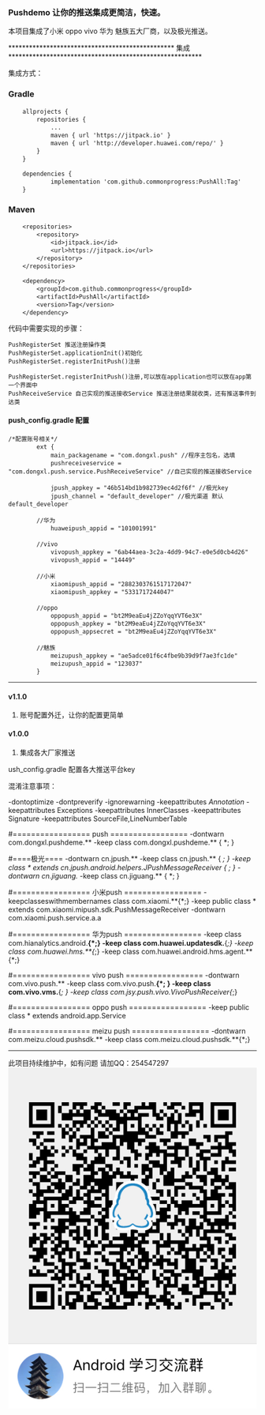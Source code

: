 ###  Pushdemo 让你的推送集成更简洁，快速。

本项目集成了小米 oppo vivo 华为 魅族五大厂商，以及极光推送。

************************************************ 集成 ********************************************************

集成方式：

### Gradle

```
 	allprojects {
		repositories {
			...
			maven { url 'https://jitpack.io' }
			maven { url 'http://developer.huawei.com/repo/' }
		}
	}

```

```
	dependencies {
	        implementation 'com.github.commonprogress:PushAll:Tag'
	}

```
### Maven

```
	<repositories>
		<repository>
		    <id>jitpack.io</id>
		    <url>https://jitpack.io</url>
		</repository>
	</repositories>

```

```
	<dependency>
	    <groupId>com.github.commonprogress</groupId>
	    <artifactId>PushAll</artifactId>
	    <version>Tag</version>
	</dependency>

```

代码中需要实现的步骤：

```
PushRegisterSet 推送注册操作类
PushRegisterSet.applicationInit()初始化
PushRegisterSet.registerInitPush()注册

```

```
PushRegisterSet.registerInitPush()注册,可以放在application也可以放在app第一个界面中
PushReceiveService 自己实现的推送接收Service 推送注册结果就收类，还有推送事件到达类
```

#### push_config.gradle 配置
```
/*配置账号相关*/
        ext {
            main_packagename = "com.dongxl.push" //程序主包名，选填
            pushreceiveservice = "com.dongxl.push.service.PushReceiveService" //自己实现的推送接收Service 
        
            jpush_appkey = "46b514bd1b982739ec4d2f6f" //极光key 
            jpush_channel = "default_developer" //极光渠道 默认default_developer
        
        //华为
            huaweipush_appid = "101001991"
        
        //vivo
            vivopush_appkey = "6ab44aea-3c2a-4dd9-94c7-e0e5d0cb4d26"
            vivopush_appid = "14449"
        
        //小米
            xiaomipush_appid = "2882303761517172047"
            xiaomipush_appkey = "5331717244047"
        
        //oppo
            oppopush_appid = "bt2M9eaEu4jZZoYqqYVT6e3X"
            oppopush_appkey = "bt2M9eaEu4jZZoYqqYVT6e3X"
            oppopush_appsecret = "bt2M9eaEu4jZZoYqqYVT6e3X"
        
        //魅族
            meizupush_appkey = "ae5adce01f6c4fbe9b39d9f7ae3fc1de"
            meizupush_appid = "123037"
        }

```

********************************************************************************************************
#### v1.1.0

1. 账号配置外迁，让你的配置更简单

#### v1.0.0

1. 集成各大厂家推送

ush_config.gradle 配置各大推送平台key

混淆注意事项：

-dontoptimize
-dontpreverify
-ignorewarning
-keepattributes *Annotation*
-keepattributes Exceptions
-keepattributes InnerClasses
-keepattributes Signature
-keepattributes SourceFile,LineNumberTable

#=================  push  =================
-dontwarn com.dongxl.pushdeme.**
-keep class com.dongxl.pushdeme.** { *; }

#====极光====
-dontwarn cn.jpush.**
-keep class cn.jpush.** { *; }
-keep class * extends cn.jpush.android.helpers.JPushMessageReceiver { *; }
-dontwarn cn.jiguang.**
-keep class cn.jiguang.** { *; }

#=================  小米push  =================
-keepclasseswithmembernames class com.xiaomi.**{*;}
-keep public class * extends com.xiaomi.mipush.sdk.PushMessageReceiver
-dontwarn com.xiaomi.push.service.a.a

#=================  华为push  =================
-keep class com.hianalytics.android.**{*;}
-keep class com.huawei.updatesdk.**{*;}
-keep class com.huawei.hms.**{*;}
-keep class com.huawei.android.hms.agent.**{*;}

#=================  vivo push  =================
-dontwarn com.vivo.push.**
-keep class com.vivo.push.**{*; }
-keep class com.vivo.vms.**{*; }
-keep class com.jsy.push.vivo.VivoPushReceiver{*;}

#=================  oppo push  =================
-keep public class * extends android.app.Service

#=================  meizu push  =================
-dontwarn com.meizu.cloud.pushsdk.**
-keep class com.meizu.cloud.pushsdk.**{*;}

********************************************************************************************************

此项目持续维护中，如有问题 请加QQ：254547297
![效果图1](img/C80925D365ADDABBC60EF71DE1C5B152.jpg)
